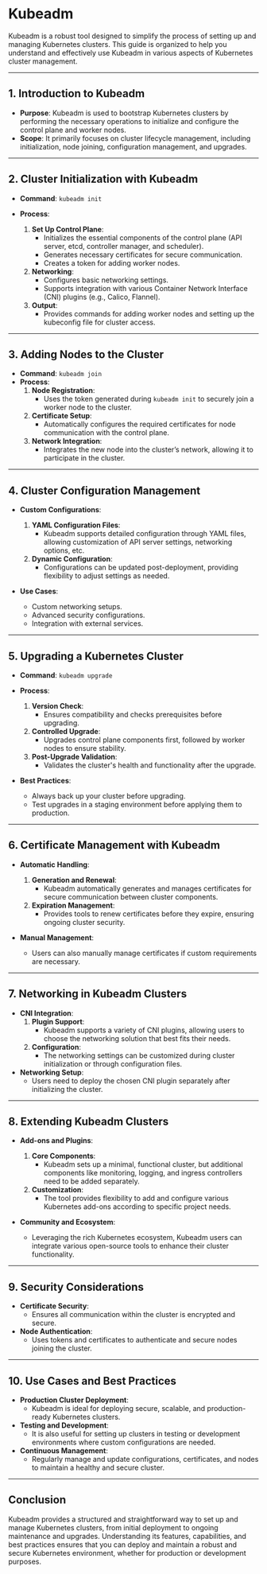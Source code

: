 # Kubeadm

Kubeadm is a robust tool designed to simplify the process of setting up and managing Kubernetes clusters. This guide is organized to help you understand and effectively use Kubeadm in various aspects of Kubernetes cluster management.

---

## 1. **Introduction to Kubeadm**

- **Purpose**: Kubeadm is used to bootstrap Kubernetes clusters by performing the necessary operations to initialize and configure the control plane and worker nodes.
- **Scope**: It primarily focuses on cluster lifecycle management, including initialization, node joining, configuration management, and upgrades.

---

## 2. **Cluster Initialization with Kubeadm**

- **Command**: `kubeadm init`
- **Process**:

  1. **Set Up Control Plane**:
     - Initializes the essential components of the control plane (API server, etcd, controller manager, and scheduler).
     - Generates necessary certificates for secure communication.
     - Creates a token for adding worker nodes.
  2. **Networking**:
     - Configures basic networking settings.
     - Supports integration with various Container Network Interface (CNI) plugins (e.g., Calico, Flannel).
  3. **Output**:
     - Provides commands for adding worker nodes and setting up the kubeconfig file for cluster access.

---

## 3. **Adding Nodes to the Cluster**

- **Command**: `kubeadm join`
- **Process**:
  1. **Node Registration**:
     - Uses the token generated during `kubeadm init` to securely join a worker node to the cluster.
  2. **Certificate Setup**:
     - Automatically configures the required certificates for node communication with the control plane.
  3. **Network Integration**:
     - Integrates the new node into the cluster’s network, allowing it to participate in the cluster.

---

## 4. **Cluster Configuration Management**

- **Custom Configurations**:

  1. **YAML Configuration Files**:
     - Kubeadm supports detailed configuration through YAML files, allowing customization of API server settings, networking options, etc.
  2. **Dynamic Configuration**:
     - Configurations can be updated post-deployment, providing flexibility to adjust settings as needed.

- **Use Cases**:
  - Custom networking setups.
  - Advanced security configurations.
  - Integration with external services.

---

## 5. **Upgrading a Kubernetes Cluster**

- **Command**: `kubeadm upgrade`
- **Process**:

  1. **Version Check**:
     - Ensures compatibility and checks prerequisites before upgrading.
  2. **Controlled Upgrade**:
     - Upgrades control plane components first, followed by worker nodes to ensure stability.
  3. **Post-Upgrade Validation**:
     - Validates the cluster's health and functionality after the upgrade.

- **Best Practices**:
  - Always back up your cluster before upgrading.
  - Test upgrades in a staging environment before applying them to production.

---

## 6. **Certificate Management with Kubeadm**

- **Automatic Handling**:

  1. **Generation and Renewal**:
     - Kubeadm automatically generates and manages certificates for secure communication between cluster components.
  2. **Expiration Management**:
     - Provides tools to renew certificates before they expire, ensuring ongoing cluster security.

- **Manual Management**:
  - Users can also manually manage certificates if custom requirements are necessary.

---

## 7. **Networking in Kubeadm Clusters**

- **CNI Integration**:
  1. **Plugin Support**:
     - Kubeadm supports a variety of CNI plugins, allowing users to choose the networking solution that best fits their needs.
  2. **Configuration**:
     - The networking settings can be customized during cluster initialization or through configuration files.
- **Networking Setup**:
  - Users need to deploy the chosen CNI plugin separately after initializing the cluster.

---

## 8. **Extending Kubeadm Clusters**

- **Add-ons and Plugins**:

  1. **Core Components**:
     - Kubeadm sets up a minimal, functional cluster, but additional components like monitoring, logging, and ingress controllers need to be added separately.
  2. **Customization**:
     - The tool provides flexibility to add and configure various Kubernetes add-ons according to specific project needs.

- **Community and Ecosystem**:
  - Leveraging the rich Kubernetes ecosystem, Kubeadm users can integrate various open-source tools to enhance their cluster functionality.

---

## 9. **Security Considerations**

- **Certificate Security**:
  - Ensures all communication within the cluster is encrypted and secure.
- **Node Authentication**:
  - Uses tokens and certificates to authenticate and secure nodes joining the cluster.

---

## 10. **Use Cases and Best Practices**

- **Production Cluster Deployment**:
  - Kubeadm is ideal for deploying secure, scalable, and production-ready Kubernetes clusters.
- **Testing and Development**:
  - It is also useful for setting up clusters in testing or development environments where custom configurations are needed.
- **Continuous Management**:
  - Regularly manage and update configurations, certificates, and nodes to maintain a healthy and secure cluster.

---

## Conclusion

Kubeadm provides a structured and straightforward way to set up and manage Kubernetes clusters, from initial deployment to ongoing maintenance and upgrades. Understanding its features, capabilities, and best practices ensures that you can deploy and maintain a robust and secure Kubernetes environment, whether for production or development purposes.
